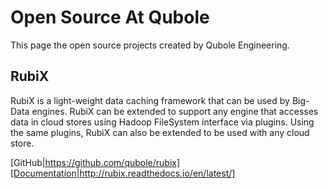 # Open Source At Qubole

This page the open source projects created by Qubole Engineering.

## RubiX

RubiX is a light-weight data caching framework that can be used by Big-Data engines. RubiX can be extended to support any engine that accesses data in cloud stores using Hadoop FileSystem interface via plugins. Using the same plugins, RubiX can also be extended to be used with any cloud store.

[GitHub|https://github.com/qubole/rubix][Documentation|http://rubix.readthedocs.io/en/latest/]
